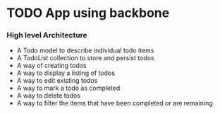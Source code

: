 # TODO App using backbone

### High level Architecture

* A Todo model to describe individual todo items
* A TodoList collection to store and persist todos
* A way of creating todos
* A way to display a listing of todos
* A way to edit existing todos
* A way to mark a todo as completed
* A way to delete todos
* A way to filter the items that have been completed or are remaining
